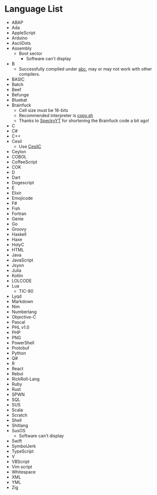 # Language List
- ABAP
- Ada
- AppleScript
- Arduino
- AsciiDots
- Assembly
  - Boot sector
    - Software can't display
- B
  - Successfully compiled under [abc](https://github.com/aap/abc), may or may not work with other compilers.
- BASIC
- Batch
- Beef
- Befunge
- Bluebat
- Brainfuck
  - Cell size must be 16-bits
  - Recommended interpreter is [copy.sh](https://copy.sh/brainfuck/)
  - Thanks to [SpeckyYT](https://github.com/SpeckyYT) for shortening the Brainfuck code a bit ago!
- C
- C#
- C++
- Cesil
  - Use [CesilC](https://github.com/danik4985/cesilc)
- Ceylon
- COBOL
- CoffeeScript
- COK
- D
- Dart
- Dogescript
- E
- Elixir
- Emojicode
- F#
- Fish
- Fortran
- Genie
- Go
- Groovy
- Haskell
- Haxe
- HolyC
- HTML
- Java
- JavaScript
- Jsyon
- Julia
- Kotlin
- LOLCODE
- Lua
  - TIC-80
- Lyqd
- Markdown
- Nim
- Numberlang
- Objective-C
- Pascal
- PHL v1.0
- PHP
- PNG
- PowerShell
- Protobuf
- Python
- Q#
- R
- React
- Rebol
- RickRoll-Lang
- Ruby
- Rust
- SPWN
- SQL
- SUS
- Scala
- Scratch
- Shell
- Shitlang
- SusOS
  - Software can't display
- Swift
- SymbolJerk
- TypeScript
- V
- VBScript
- Vim script
- Whitespace
- XML
- YML
- Zig
